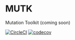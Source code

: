 # MUTK

Mutation Toolkit (coming soon)

[![CircleCI](https://circleci.com/gh/ultimatesource/mutk/tree/master.svg?style=svg)](https://circleci.com/gh/ultimatesource/mutk/tree/master)
[![codecov](https://codecov.io/gh/ultimatesource/mutk/branch/master/graph/badge.svg)](https://codecov.io/gh/ultimatesource/mutk)

